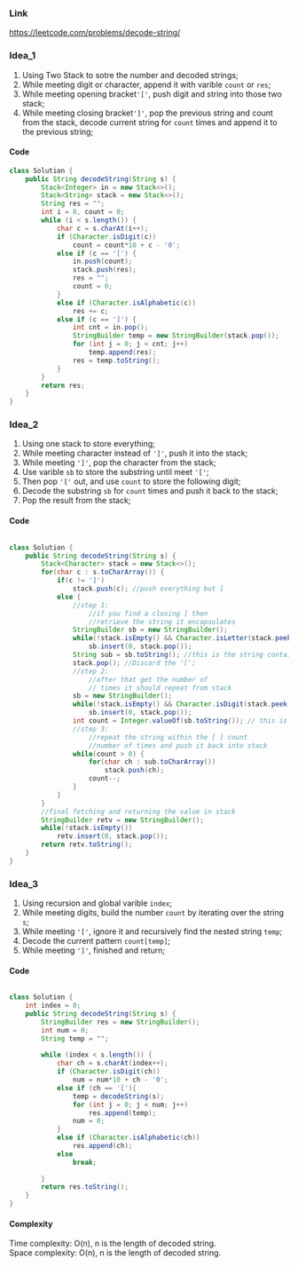 
### Link

https://leetcode.com/problems/decode-string/

### Idea_1

1. Using Two Stack to sotre the number and decoded strings;
2. While meeting digit or character, append it with varible ```count``` or ```res```;
3. While meeting opening bracket```'['```, push digit and string into those two stack;
4. While meeting closing bracket```']'```, pop the previous string  and count from the stack, decode current string for ```count``` times and append it to the previous string;

#### Code

```java 
class Solution {
    public String decodeString(String s) {
        Stack<Integer> in = new Stack<>();
        Stack<String> stack = new Stack<>();
        String res = "";
        int i = 0, count = 0;
        while (i < s.length()) {
            char c = s.charAt(i++);
            if (Character.isDigit(c))
                count = count*10 + c - '0';
            else if (c == '[') {
                in.push(count);
                stack.push(res);
                res = "";
                count = 0;
            }
            else if (Character.isAlphabetic(c))
                res += c;
            else if (c == ']') {
                int cnt = in.pop();
                StringBuilder temp = new StringBuilder(stack.pop());
                for (int j = 0; j < cnt; j++) 
                    temp.append(res);
                res = temp.toString();
            }
        }
        return res;
    }
}

```

### Idea_2

1. Using one stack to store everything;
2. While meeting character instead of ```']'```, push it into the stack;
3. While meeting ```']'```, pop the character from the stack;
4. Use varible ```sb``` to store the substring until meet ```'['```;
5. Then pop ```'['``` out, and use ```count``` to store the following digit;
6. Decode the substring ```sb``` for ```count``` times and push it back to the stack;
7. Pop the result from the stack;

#### Code

```java

class Solution {
    public String decodeString(String s) {
        Stack<Character> stack = new Stack<>();
        for(char c : s.toCharArray()) {
            if(c != ']') 
                stack.push(c); //push everything but ]
            else {
                //step 1: 
                    //if you find a closing ] then 
                    //retrieve the string it encapsulates
                StringBuilder sb = new StringBuilder();
                while(!stack.isEmpty() && Character.isLetter(stack.peek()))
                    sb.insert(0, stack.pop());
                String sub = sb.toString(); //this is the string contained in [ ]
                stack.pop(); //Discard the '[';
                //step 2: 
                    //after that get the number of
                    // times it should repeat from stack
                sb = new StringBuilder();
                while(!stack.isEmpty() && Character.isDigit(stack.peek()))
                    sb.insert(0, stack.pop());
                int count = Integer.valueOf(sb.toString()); // this is the number
                //step 3: 
                    //repeat the string within the [ ] count 
                    //number of times and push it back into stack
                while(count > 0) {
                    for(char ch : sub.toCharArray())  
                        stack.push(ch);
                    count--;
                }
            }
        }
        //final fetching and returning the value in stack 
        StringBuilder retv = new StringBuilder();
        while(!stack.isEmpty())
            retv.insert(0, stack.pop());
        return retv.toString();
    }
}

```

### Idea_3

1. Using recursion and global varible ```index```;
2. While meeting digits, build the number ```count``` by iterating over the string ```s```;
3. While meeting ```'['```, ignore it and recursively find the nested string ```temp```;
4. Decode the current pattern ```count[temp]```;
5. While meeting ```']'```, finished and return;
   

#### Code

```java

class Solution {
    int index = 0;
    public String decodeString(String s) {
        StringBuilder res = new StringBuilder();
        int num = 0;
        String temp = "";
        
        while (index < s.length()) {
            char ch = s.charAt(index++);
            if (Character.isDigit(ch))
                num = num*10 + ch - '0';
            else if (ch == '['){
                temp = decodeString(s);
                for (int j = 0; j < num; j++)
                    res.append(temp);
                num = 0;
            }
            else if (Character.isAlphabetic(ch))
                res.append(ch);  
            else 
                break;
                
        }
        return res.toString();
    }
}

```


#### Complexity

Time complexity: O(n), n is the length of decoded string.  
Space complexity: O(n), n is the length of decoded string. 
